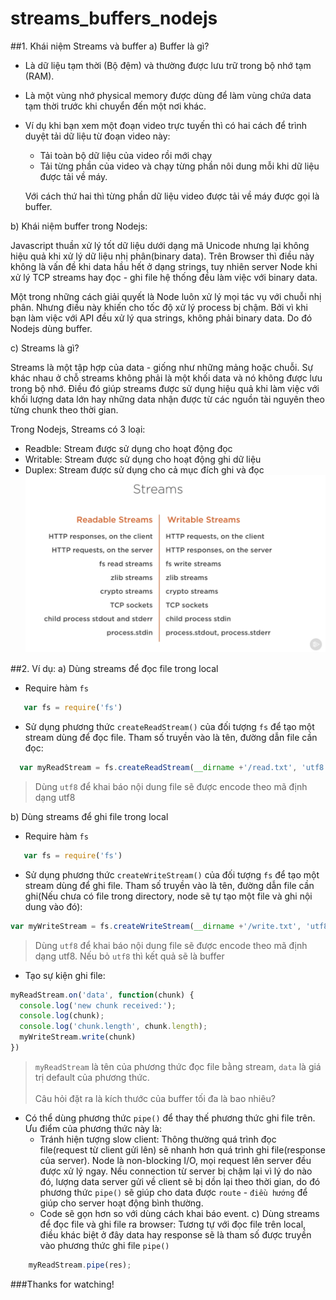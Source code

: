 # streams_buffers_nodejs
##1. Khái niệm Streams và buffer
a) Buffer là gì?
  - Là dữ liệu tạm thời (Bộ đệm) và thường được lưu trữ trong bộ nhớ tạm (RAM).
  - Là một vùng nhớ physical memory được dùng để làm vùng chứa data tạm thời trước khi chuyển đến một nơi khác.
  - Ví dụ khi bạn xem một đoạn video trực tuyến thì có hai cách để trình duyệt tải dữ liệu từ đoạn video này:
    - Tải toàn bộ dữ liệu của video rồi mới chạy
    - Tải từng phần của video và chạy từng phần nôi dung mỗi khi dữ liệu được tải về máy.<br>

    Với cách thứ hai thì từng phần dữ liệu video được tải về máy được gọi là buffer.

b) Khái niệm buffer trong Nodejs:

Javascript thuần xử lý tốt dữ liệu dưới dạng mã Unicode nhưng lại không hiệu quả khi xử lý dữ liệu nhị phân(binary data). Trên Browser thì điều này không là vấn đề khi data hầu hết ở dạng strings, tuy nhiên server Node khi xử lý TCP streams hay đọc - ghi file hệ thống đều làm việc với binary data.

Một trong những cách giải quyết là Node luôn xử lý mọi tác vụ với chuỗi nhị phân. Nhưng điều này khiến cho tốc độ xử lý process bị chậm. Bởi vì khi bạn làm việc với API đều xử lý qua strings, không phải binary data. Do đó Nodejs dùng buffer.

c) Streams là gì?

 Streams là một tập hợp của data - giống như những mảng hoặc chuỗi. Sự khác nhau ở chỗ streams không phải là một khối data và nó không được lưu trong bộ nhớ. Điều đó giúp streams được sử dụng hiệu quả khi làm việc với khối lượng data lớn hay những data nhận được từ các nguồn tài nguyên theo từng chunk theo thời gian.

 Trong Nodejs, Streams có 3 loại:
  - Readble: Stream được sử dụng cho hoạt động đọc
  - Writable: Stream được sử dụng cho hoạt động ghi dữ liệu
  - Duplex: Stream được sử dụng cho cả mục đích ghi và đọc
  ![Hình minh họa cho Streams](https://github.com/haivx/streams_buffers_nodejs/blob/master/streams.png)

##2. Ví dụ:
a) Dùng streams để đọc file trong local
- Require hàm `fs`
```js
   var fs = require('fs')
```
- Sử dụng phương thức `createReadStream()` của đối tượng `fs` để tạo một stream dùng để đọc file. Tham số truyền vào là tên, đường dẫn file cần đọc:
```js
  var myReadStream = fs.createReadStream(__dirname +'/read.txt', 'utf8');
```
> Dùng `utf8` để khai báo nội dung file sẽ được encode theo mã định dạng utf8

b) Dùng streams để ghi file trong local
- Require hàm `fs`
```js
   var fs = require('fs')
```
- Sử dụng phương thức `createWriteStream()` của đối tượng `fs` để tạo một stream dùng để ghi file. Tham số truyền vào là tên, đường dẫn file cần ghi(Nếu chưa có file trong directory, node sẽ tự tạo một file và ghi nội dung vào đó):
```js
var myWriteStream = fs.createWriteStream(__dirname +'/write.txt', 'utf8');
```
> Dùng `utf8` để khai báo nội dung file sẽ được encode theo mã định dạng utf8. Nếu bỏ `utf8` thì kết quả sẽ là buffer

- Tạo sự kiện ghi file:
```js
myReadStream.on('data', function(chunk) {
  console.log('new chunk received:');
  console.log(chunk);
  console.log('chunk.length', chunk.length);
  myWriteStream.write(chunk)
})
```
> `myReadStream` là tên của phương thức đọc file bằng stream, `data` là giá trị default của phương thức.<br><br>
Câu hỏi đặt ra là kích thước của buffer tối đa là bao nhiêu?

- Có thể dùng phương thức `pipe()` để thay thế phương thức ghi file trên. Ưu điểm của phương thức này là:
  - Tránh hiện tượng slow client: Thông thường quá trình đọc file(request từ client gửi lên) sẽ nhanh hơn quá trình ghi file(response của server). Node là non-blocking I/O, mọi request lên server đều được xử lý ngay. Nếu connection từ server bị chậm lại vì lý do nào đó, lượng data server gửi về client sẽ bị dồn lại theo thời gian, do đó phương thức `pipe()` sẽ giúp cho data được `route` - `điều hướng` để giúp cho server hoạt động bình thường.
  - Code sẽ gọn hơn so với dùng cách khai báo event.
c) Dùng streams để đọc file và ghi file ra browser:
Tương tự với đọc file trên local, điều khác biệt ở đây data hay response sẽ là tham số được truyền vào phương thức ghi file `pipe()`
```js
    myReadStream.pipe(res);
```
###Thanks for watching!
